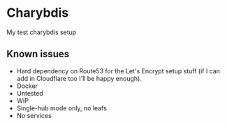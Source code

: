 # Charybdis

My test charybdis setup

## Known issues

* Hard dependency on Route53 for the Let's Encrypt setup stuff (if I can add in Cloudflare too I'll be happy enough).
* Docker
* Untested
* WIP
* Single-hub mode only, no leafs
* No services
